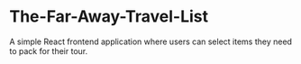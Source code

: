 # The-Far-Away-Travel-List
A simple React frontend application where users can select items they need to pack for their tour.
